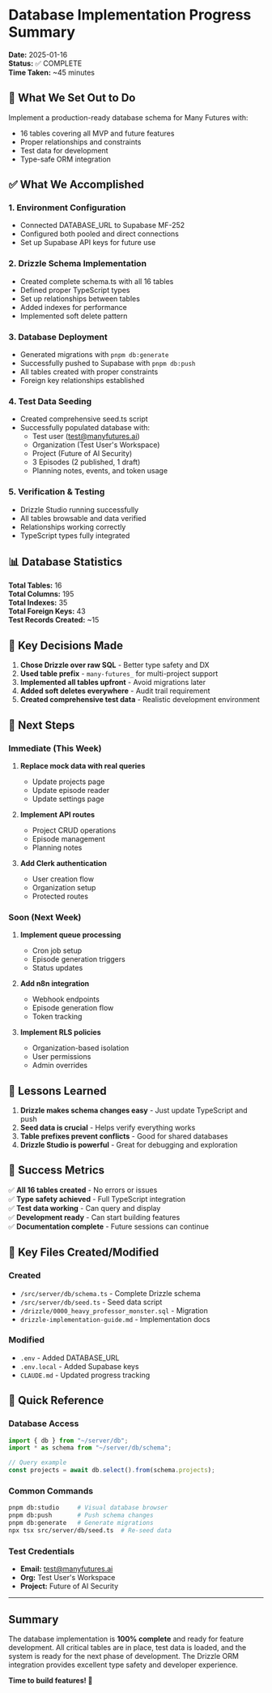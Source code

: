 # Database Implementation Progress Summary

**Date:** 2025-01-16  
**Status:** ✅ COMPLETE  
**Time Taken:** ~45 minutes  

## 🎯 What We Set Out to Do

Implement a production-ready database schema for Many Futures with:
- 16 tables covering all MVP and future features
- Proper relationships and constraints
- Test data for development
- Type-safe ORM integration

## ✅ What We Accomplished

### 1. Environment Configuration
- Connected DATABASE_URL to Supabase MF-252
- Configured both pooled and direct connections
- Set up Supabase API keys for future use

### 2. Drizzle Schema Implementation
- Created complete schema.ts with all 16 tables
- Defined proper TypeScript types
- Set up relationships between tables
- Added indexes for performance
- Implemented soft delete pattern

### 3. Database Deployment
- Generated migrations with `pnpm db:generate`
- Successfully pushed to Supabase with `pnpm db:push`
- All tables created with proper constraints
- Foreign key relationships established

### 4. Test Data Seeding
- Created comprehensive seed.ts script
- Successfully populated database with:
  - Test user (test@manyfutures.ai)
  - Organization (Test User's Workspace)
  - Project (Future of AI Security)
  - 3 Episodes (2 published, 1 draft)
  - Planning notes, events, and token usage

### 5. Verification & Testing
- Drizzle Studio running successfully
- All tables browsable and data verified
- Relationships working correctly
- TypeScript types fully integrated

## 📊 Database Statistics

**Total Tables:** 16  
**Total Columns:** 195  
**Total Indexes:** 35  
**Total Foreign Keys:** 43  
**Test Records Created:** ~15  

## 🔄 Key Decisions Made

1. **Chose Drizzle over raw SQL** - Better type safety and DX
2. **Used table prefix** - `many-futures_` for multi-project support
3. **Implemented all tables upfront** - Avoid migrations later
4. **Added soft deletes everywhere** - Audit trail requirement
5. **Created comprehensive test data** - Realistic development environment

## 🚀 Next Steps

### Immediate (This Week)
1. **Replace mock data with real queries**
   - Update projects page
   - Update episode reader
   - Update settings page

2. **Implement API routes**
   - Project CRUD operations
   - Episode management
   - Planning notes

3. **Add Clerk authentication**
   - User creation flow
   - Organization setup
   - Protected routes

### Soon (Next Week)
1. **Implement queue processing**
   - Cron job setup
   - Episode generation triggers
   - Status updates

2. **Add n8n integration**
   - Webhook endpoints
   - Episode generation flow
   - Token tracking

3. **Implement RLS policies**
   - Organization-based isolation
   - User permissions
   - Admin overrides

## 📝 Lessons Learned

1. **Drizzle makes schema changes easy** - Just update TypeScript and push
2. **Seed data is crucial** - Helps verify everything works
3. **Table prefixes prevent conflicts** - Good for shared databases
4. **Drizzle Studio is powerful** - Great for debugging and exploration

## 🎉 Success Metrics

✅ **All 16 tables created** - No errors or issues  
✅ **Type safety achieved** - Full TypeScript integration  
✅ **Test data working** - Can query and display  
✅ **Development ready** - Can start building features  
✅ **Documentation complete** - Future sessions can continue  

## 📁 Key Files Created/Modified

### Created
- `/src/server/db/schema.ts` - Complete Drizzle schema
- `/src/server/db/seed.ts` - Seed data script
- `/drizzle/0000_heavy_professor_monster.sql` - Migration
- `drizzle-implementation-guide.md` - Implementation docs

### Modified
- `.env` - Added DATABASE_URL
- `.env.local` - Added Supabase keys
- `CLAUDE.md` - Updated progress tracking

## 🔗 Quick Reference

### Database Access
```typescript
import { db } from "~/server/db";
import * as schema from "~/server/db/schema";

// Query example
const projects = await db.select().from(schema.projects);
```

### Common Commands
```bash
pnpm db:studio     # Visual database browser
pnpm db:push       # Push schema changes
pnpm db:generate   # Generate migrations
npx tsx src/server/db/seed.ts  # Re-seed data
```

### Test Credentials
- **Email:** test@manyfutures.ai
- **Org:** Test User's Workspace
- **Project:** Future of AI Security

---

## Summary

The database implementation is **100% complete** and ready for feature development. All critical tables are in place, test data is loaded, and the system is ready for the next phase of development. The Drizzle ORM integration provides excellent type safety and developer experience.

**Time to build features! 🚀**
